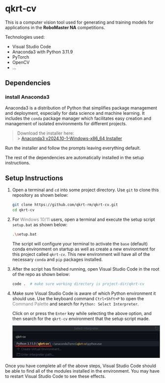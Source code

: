# qkrt-cv

This is a computer vision tool used for generating and training models for applications in the **RoboMaster NA** competitions.<br>

Technologies used:

- Visual Studio Code
- Anaconda3 with Python 3.11.9
- PyTorch
- OpenCV
- ...

## Dependencies

### install Anaconda3<br>

Anaconda3 is a distribution of Python that simplifies package management and deployment, especially for data science and machine learning. It includes the `conda` package manager which facilitates easy creation and management of isolated environments for different projects.

> Download the installer here:<br> > [Anaconda3 v2024.10-1-Windows-x86_64 Installer](https://repo.anaconda.com/archive/Anaconda3-2024.10-1-Windows-x86_64.exe)

Run the installer and follow the prompts leaving everything default.

The rest of the dependencies are automatically installed in the setup instructions.

## Setup Instructions

1. Open a terminal and `cd` into some project directory. Use `git` to clone this repository as shown below:

   ```bash
   git clone https://github.com/qkrt-rm/qkrt-cv.git
   cd qkrt-cv
   ```

2. For <span style="color:gray">Windows 10/11</span> users, open a terminal and execute the setup script `setup.bat` as shown below:

   ```bash
   .\setup.bat
   ```

   The script will configure your terminal to activate the `base` (default) conda environment on startup as well as create a new environment for this project called `qkrt-cv`. This new environment will have all of the necessary `conda` and `pip` packages installed.

3. After the script has finished running, open Visual Studio Code in the root of the repo as shown below:
   ```bash
   code .  # make sure working directory is project-dir/qkrt-cv
   ```
4. Make sure Visual Studio Code is aware of which Python environment it should use. Use the keyboard command `Ctrl+Shft+P` to open the <span style="color:gray">Command Palette</span> and search for `Python: Select Interpreter`.

   Click on or press the `Enter` key while selecting the above option, and then search for the `qkrt-cv` environment that the setup script made.
   <p align="center"><img src="docs/sources/select-interpreter-qkrt-cv.png"/></p>

Once you have complete all of the above steps, Visual Studio Code should be able to find all of the modules installed in the environment. You may have to restart Visual Studio Code to see these effects.
